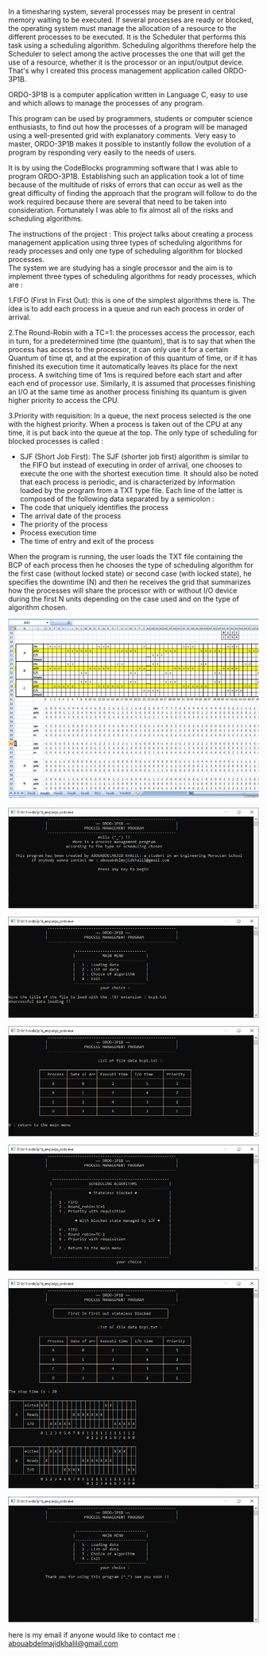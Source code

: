 In a timesharing system, several processes may be present in central memory waiting to be executed. If several processes are ready or blocked, the operating system must manage the allocation of a resource to the different processes to be executed. It is the Scheduler that performs this task using a scheduling algorithm.
Scheduling algorithms therefore help the Scheduler to select among the active processes the one that will get the use of a resource, whether it is the processor or an input/output device. 
That's why I created this process management application called ORDO-3P1B. 

ORDO-3P1B is a computer application written in Language C, easy to use and which allows to manage the processes of any program.

This program can be used by programmers, students or computer science enthusiasts, to find out how the processes of a program will be managed using a well-presented grid with explanatory comments.
Very easy to master, ORDO-3P1B makes it possible to instantly follow the evolution of a program by responding very easily to the needs of users.

It is by using the CodeBlocks programming software that I was able to program ORDO-3P1B. Establishing such an application took a lot of time because of the multitude of risks of errors that can occur as well as the great difficulty of finding the approach that the program will follow to do the work required because there are several that need to be taken into consideration. Fortunately I was able to fix almost all of the risks and scheduling algorithms.

The instructions of the project :
This project talks about creating a process management application using three types of scheduling algorithms for ready processes and only one type of scheduling algorithm for blocked processes.  
The system we are studying has a single processor and the aim is to implement three types of scheduling algorithms for ready processes, which are :

1.FIFO (First In First Out): this is one of the simplest algorithms there is. The idea is to add each process in a queue and run each process in order of arrival.

2.The Round-Robin with a TC=1: the processes access the processor, each in turn, for a predetermined time (the quantum), that is to say that when the process has access to the processor, it can only use it for a certain Quantum of time qt, and at the expiration of this quantum of time, or if it has finished its execution time it automatically leaves its place for the next process. A switching time of 1ms is required before each start and after each end of processor use. Similarly, it is assumed that processes finishing an I/O at the same time as another process finishing its quantum is given higher priority to access the CPU.

3.Priority with requisition: In a queue, the next process selected is the one with the highest priority.  When a process is taken out of the CPU at any time, it is put back into the queue at the top.
The only type of scheduling for blocked processes is called : 
- SJF (Short Job First): The SJF (shorter job first) algorithm is similar to the FIFO but instead of executing in order of arrival, one chooses to execute the one with the shortest execution time.
It should also be noted that each process is periodic, and is characterized by information loaded by the program from a TXT type file. Each line of the latter is composed of the following data separated by a semicolon : 
- The code that uniquely identifies the process
- The arrival date of the process
- The priority of the process
- Process execution time
- The time of entry and exit of the process

When the program is running, the user loads the TXT file containing the BCP of each process then he chooses the type of scheduling algorithm for the first case (without locked state) or second case (with locked state), he specifies the downtime (N) and then he receives the grid that summarizes how the processes will share the processor with or without I/O device during the first N units depending on the case used and on the type of algorithm chosen.  

<p align="center">
  <img src="/0.png">
</p>
<p align="center">
  <img src="/1.png">
</p>
<p align="center">
  <img src="/2.png">
</p>
<p align="center">
  <img src="/3.png">
</p>
<p align="center">
  <img src="/4.png">
</p>
<p align="center">
  <img src="/5.png">
</p>
<p align="center">
  <img src="/6.png">
</p>

here is my email if anyone would like to contact me : abouabdelmajidkhalil@gmail.com
 

 
 
 
 
 
 
